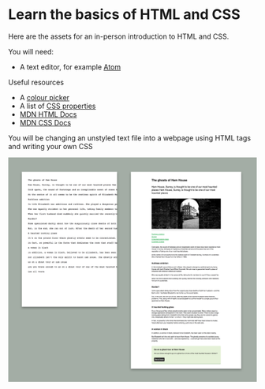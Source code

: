 # Learn the basics of HTML and CSS

Here are the assets for an in-person introduction to HTML and CSS.

You will need:
- A text editor, for example [Atom](https://atom.io/)

Useful resources
- A [colour picker](https://www.google.com/search?hl=en-GB&authuser=0&rlz=1C5CHFA_enGB718GB718&ei=MCdGXPToN4H_8QXegozQDg&q=hex+colour+picker&oq=hex+colour+picker&gs_l=psy-ab.3..0i71l8.0.0..1764777...0.0..0.0.0.......0......gws-wiz.A8FvrAEquc0)
- A list of [CSS properties](http://www.stylinwithcss.com/resources_css_properties.php)
- [MDN HTML Docs](https://developer.mozilla.org/en-US/docs/Web/HTML)
- [MDN CSS Docs](https://developer.mozilla.org/en-US/docs/Web/CSS)


You will be changing an unstyled text file into a webpage using HTML tags and writing your own CSS

![A before and after comparison image](beforeafter.png)
